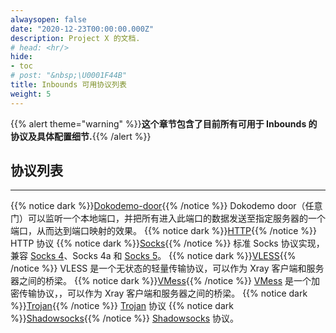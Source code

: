 ```yaml
---
alwaysopen: false
date: "2020-12-23T00:00:00.000Z"
description: Project X 的文档.
# head: <hr/>
hide:
- toc
# post: "&nbsp;\U0001F44B"
title: Inbounds 可用协议列表
weight: 5
---
```

{{% alert theme="warning" %}}**这个章节包含了目前所有可用于 Inbounds 的协议及具体配置细节.**{{% /alert %}}

## 协议列表
---
{{% notice dark %}}[Dokodemo-door](./dokodemo){{% /notice %}}
Dokodemo door（任意门）可以监听一个本地端口，并把所有进入此端口的数据发送至指定服务器的一个端口，从而达到端口映射的效果。
{{% notice dark %}}[HTTP](./http){{% /notice %}}
HTTP 协议
{{% notice dark %}}[Socks](./socks){{% /notice %}}
标准 Socks 协议实现，兼容 [Socks 4](http://ftp.icm.edu.pl/packages/socks/socks4/SOCKS4.protocol)、Socks 4a 和 [Socks 5](http://ftp.icm.edu.pl/packages/socks/socks4/SOCKS4.protocol)。
{{% notice dark %}}[VLESS](./vless){{% /notice %}}
VLESS 是一个无状态的轻量传输协议，可以作为 Xray 客户端和服务器之间的桥梁。
{{% notice dark %}}[VMess](./vmess){{% /notice %}}
[VMess](../../develop/protocols/vmess) 是一个加密传输协议，，可以作为 Xray 客户端和服务器之间的桥梁。
{{% notice dark %}}[Trojan](./trojan){{% /notice %}}
[Trojan](https://trojan-gfw.github.io/trojan/protocol) 协议
{{% notice dark %}}[Shadowsocks](./shadowsocks){{% /notice %}}
[Shadowsocks](https://zh.wikipedia.org/wiki/Shadowsocks) 协议。

